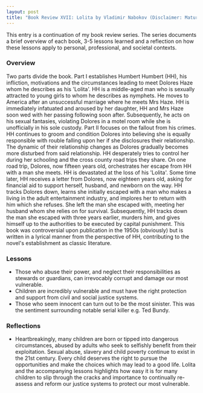 ```yaml
---
layout: post
title: "Book Review XVII: Lolita by Vladimir Nabokov (Disclaimer: Mature Themes)"
---
```


This entry is a continuation of my book review series. 
The series documents a brief overview of each book, 
3-5 lessons learned and a reflection on how these lessons apply to
personal, professional, and societal contexts.

### Overview
Two parts divide the book.
Part I establishes Humbert Humbert (HH), his infliction, motivations and the circumstances leading to meet Dolores Haze whom he describes as his 'Lolita'. HH is a middle-aged man who is sexually attracted to young girls to whom he describes as nymphets.
He moves to America after an unsuccessful marriage where he meets Mrs Haze.
HH is immediately infatuated and aroused by her daughter, 
HH and Mrs Haze soon wed with her passing following soon after. 
Subsequently, he acts on his sexual fantasies, violating Dolores in a motel room while she is unofficially in his sole custody.
Part II focuses on the fallout from his crimes. 
HH continues to groom and condition Dolores into believing she is equally responsible with rouble falling upon her if she disclosures their relationship. The dynamic of their relationship changes as Dolores gradually becomes more disturbed from said relationship. HH desperately tries to control her during her schooling and the cross county road trips they share. On one road trip, Dolores, now fifteen years old, orchestrates her escape from HH with a man she meets. HH is devastated at the loss of his 'Lolita'. Some time later, HH receives a letter from Dolores, now eighteen years old, asking for financial aid to support herself, husband, and newborn on the way. HH tracks Dolores down, learns she initially escaped with a man who makes a living in the adult entertainment industry, and implores her to return with him which she refuses. She left the man she escaped with, meeting her husband whom she relies on for survival. Subsequently, HH tracks down the man she escaped with three years earlier, murders him, and gives himself up to the authorities to be executed by capital punishment.
This book was controversial upon publication in the 1950s (obviously) but is written in a lyrical manner from the perspective of HH, contributing to the novel's establishment as classic literature. 

### Lessons
* Those who abuse their power, and neglect their responsibilities as stewards or guardians, can irrevocably corrupt and damage our most vulnerable.
* Children are incredibly vulnerable and must have the right protection and support from civil and social justice systems.
* Those who seem innocent can turn out to be the most sinister. This was the sentiment surrounding notable serial killer e.g. Ted Bundy.

### Reflections
* Heartbreakingly, many children are born or tipped into dangerous circumstances, abused by adults who seek to selfishly benefit from their exploitation. Sexual abuse, slavery and child poverty continue to exist in the 21st century. Every child deserves the right to pursue the opportunities and make the choices which may lead to a good life. Lolita and the accompanying lessons highlights how easy it is for many children to slip through the cracks and importance to continually re-assess and reform our justice systems to protect our most vulnerable.